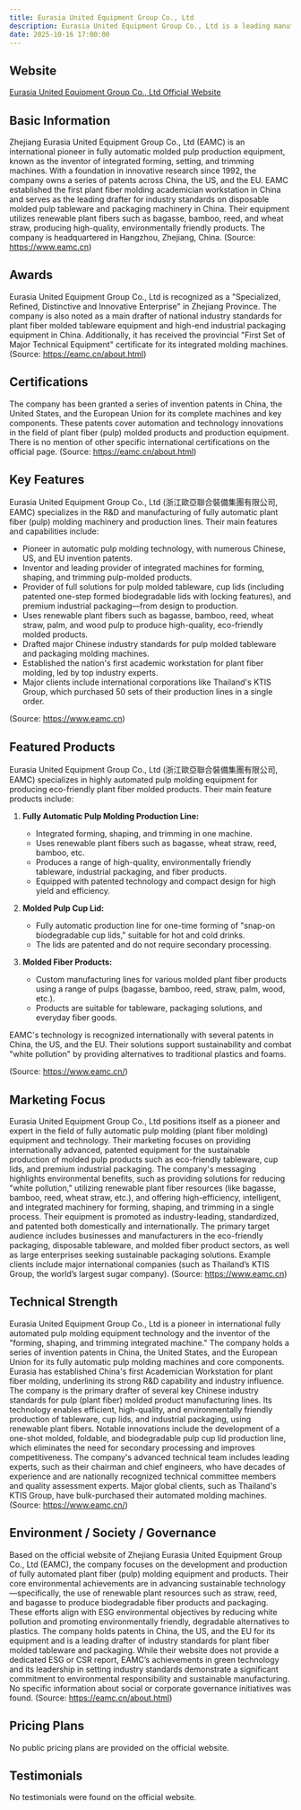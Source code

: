 ```yaml
---
title: Eurasia United Equipment Group Co., Ltd
description: Eurasia United Equipment Group Co., Ltd is a leading manufacturer specializing in fully automatic molded pulp equipment technology for producing eco-friendly tableware and packaging solutions. With numerous international patents and a pioneering spirit in sustainable manufacturing, the company delivers advanced plant fiber molding equipment and end-to-end solutions for environmental challenges.
date: 2025-10-16 17:00:00
---
```


## Website

[Eurasia United Equipment Group Co., Ltd Official Website](https://www.eamc.cn)

## Basic Information

Zhejiang Eurasia United Equipment Group Co., Ltd (EAMC) is an international pioneer in fully automatic molded pulp production equipment, known as the inventor of integrated forming, setting, and trimming machines. With a foundation in innovative research since 1992, the company owns a series of patents across China, the US, and the EU. EAMC established the first plant fiber molding academician workstation in China and serves as the leading drafter for industry standards on disposable molded pulp tableware and packaging machinery in China. Their equipment utilizes renewable plant fibers such as bagasse, bamboo, reed, and wheat straw, producing high-quality, environmentally friendly products. The company is headquartered in Hangzhou, Zhejiang, China.
(Source: https://www.eamc.cn)

## Awards

Eurasia United Equipment Group Co., Ltd is recognized as a "Specialized, Refined, Distinctive and Innovative Enterprise" in Zhejiang Province. The company is also noted as a main drafter of national industry standards for plant fiber molded tableware equipment and high-end industrial packaging equipment in China. Additionally, it has received the provincial "First Set of Major Technical Equipment" certificate for its integrated molding machines.
(Source: https://eamc.cn/about.html)

## Certifications

The company has been granted a series of invention patents in China, the United States, and the European Union for its complete machines and key components. These patents cover automation and technology innovations in the field of plant fiber (pulp) molded products and production equipment. There is no mention of other specific international certifications on the official page.
(Source: https://eamc.cn/about.html)

## Key Features

Eurasia United Equipment Group Co., Ltd (浙江歐亞聯合裝備集團有限公司, EAMC) specializes in the R&D and manufacturing of fully automatic plant fiber (pulp) molding machinery and production lines. Their main features and capabilities include:

- Pioneer in automatic pulp molding technology, with numerous Chinese, US, and EU invention patents.
- Inventor and leading provider of integrated machines for forming, shaping, and trimming pulp-molded products.
- Provider of full solutions for pulp molded tableware, cup lids (including patented one-step formed biodegradable lids with locking features), and premium industrial packaging—from design to production.
- Uses renewable plant fibers such as bagasse, bamboo, reed, wheat straw, palm, and wood pulp to produce high-quality, eco-friendly molded products.
- Drafted major Chinese industry standards for pulp molded tableware and packaging molding machines.
- Established the nation's first academic workstation for plant fiber molding, led by top industry experts.
- Major clients include international corporations like Thailand's KTIS Group, which purchased 50 sets of their production lines in a single order.

(Source: https://www.eamc.cn)

## Featured Products

Eurasia United Equipment Group Co., Ltd (浙江歐亞聯合裝備集團有限公司, EAMC) specializes in highly automated pulp molding equipment for producing eco-friendly plant fiber molded products. Their main feature products include:

1. **Fully Automatic Pulp Molding Production Line:**
   - Integrated forming, shaping, and trimming in one machine.
   - Uses renewable plant fibers such as bagasse, wheat straw, reed, bamboo, etc.
   - Produces a range of high-quality, environmentally friendly tableware, industrial packaging, and fiber products.
   - Equipped with patented technology and compact design for high yield and efficiency.

2. **Molded Pulp Cup Lid:**
   - Fully automatic production line for one-time forming of "snap-on biodegradable cup lids," suitable for hot and cold drinks.
   - The lids are patented and do not require secondary processing.

3. **Molded Fiber Products:**
   - Custom manufacturing lines for various molded plant fiber products using a range of pulps (bagasse, bamboo, reed, straw, palm, wood, etc.).
   - Products are suitable for tableware, packaging solutions, and everyday fiber goods.

EAMC's technology is recognized internationally with several patents in China, the US, and the EU. Their solutions support sustainability and combat "white pollution" by providing alternatives to traditional plastics and foams.

(Source: https://www.eamc.cn/)

## Marketing Focus

Eurasia United Equipment Group Co., Ltd positions itself as a pioneer and expert in the field of fully automatic pulp molding (plant fiber molding) equipment and technology. Their marketing focuses on providing internationally advanced, patented equipment for the sustainable production of molded pulp products such as eco-friendly tableware, cup lids, and premium industrial packaging. The company's messaging highlights environmental benefits, such as providing solutions for reducing "white pollution," utilizing renewable plant fiber resources (like bagasse, bamboo, reed, wheat straw, etc.), and offering high-efficiency, intelligent, and integrated machinery for forming, shaping, and trimming in a single process. Their equipment is promoted as industry-leading, standardized, and patented both domestically and internationally. The primary target audience includes businesses and manufacturers in the eco-friendly packaging, disposable tableware, and molded fiber product sectors, as well as large enterprises seeking sustainable packaging solutions. Example clients include major international companies (such as Thailand’s KTIS Group, the world’s largest sugar company).
(Source: https://www.eamc.cn)

## Technical Strength

Eurasia United Equipment Group Co., Ltd is a pioneer in international fully automated pulp molding equipment technology and the inventor of the "forming, shaping, and trimming integrated machine." The company holds a series of invention patents in China, the United States, and the European Union for its fully automatic pulp molding machines and core components. Eurasia has established China's first Academician Workstation for plant fiber molding, underlining its strong R&D capability and industry influence. The company is the primary drafter of several key Chinese industry standards for pulp (plant fiber) molded product manufacturing lines. Its technology enables efficient, high-quality, and environmentally friendly production of tableware, cup lids, and industrial packaging, using renewable plant fibers. Notable innovations include the development of a one-shot molded, foldable, and biodegradable pulp cup lid production line, which eliminates the need for secondary processing and improves competitiveness. The company's advanced technical team includes leading experts, such as their chairman and chief engineers, who have decades of experience and are nationally recognized technical committee members and quality assessment experts. Major global clients, such as Thailand's KTIS Group, have bulk-purchased their automated molding machines.
(Source: https://www.eamc.cn/)

## Environment / Society / Governance

Based on the official website of Zhejiang Eurasia United Equipment Group Co., Ltd (EAMC), the company focuses on the development and production of fully automated plant fiber (pulp) molding equipment and products. Their core environmental achievements are in advancing sustainable technology—specifically, the use of renewable plant resources such as straw, reed, and bagasse to produce biodegradable fiber products and packaging. These efforts align with ESG environmental objectives by reducing white pollution and promoting environmentally friendly, degradable alternatives to plastics. The company holds patents in China, the US, and the EU for its equipment and is a leading drafter of industry standards for plant fiber molded tableware and packaging. While their website does not provide a dedicated ESG or CSR report, EAMC’s achievements in green technology and its leadership in setting industry standards demonstrate a significant commitment to environmental responsibility and sustainable manufacturing. No specific information about social or corporate governance initiatives was found.
(Source: https://eamc.cn/about.html)

## Pricing Plans

No public pricing plans are provided on the official website.

## Testimonials

No testimonials were found on the official website.
